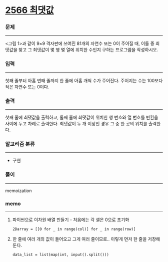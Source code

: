 [2566 최댓값](https://www.acmicpc.net/problem/2566)  
===========
### 문제  

--------------
<그림 1>과 같이 9×9 격자판에 쓰여진 81개의 자연수 또는 0이 주어질 때, 이들 중 최댓값을 찾고 그 최댓값이 몇 행 몇 열에 위치한 수인지 구하는 프로그램을 작성하시오.  

### 입력  

--------------

첫째 줄부터 아홉 번째 줄까지 한 줄에 아홉 개씩 수가 주어진다. 주어지는 수는 100보다 작은 자연수 또는 0이다.  

### 출력  

--------------
첫째 줄에 최댓값을 출력하고, 둘째 줄에 최댓값이 위치한 행 번호와 열 번호를 빈칸을 사이에 두고 차례로 출력한다. 최댓값이 두 개 이상인 경우 그 중 한 곳의 위치를 출력한다.  

### 알고리즘 분류  

--------------
- 구현

### 풀이  

--------------
memoization  

### memo  

--------------
1. 파이썬으로 이차원 배열 만들기 - 처음에는 각 셀은 0으로 초기화
   ```
   2Darray = [[0 for _ in range(col)] for _ in range(row)]
   ```

2. 한 줄에 여러 개의 값이 들어오고 그게 여러 줄이므로.. 이렇게 먼저 한 줄을 저장해둔다. 
   ```
   data_list = list(map(int, input().split()))
   ```
